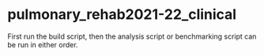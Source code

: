 # pulmonary_rehab2021-22_clinical

First run the build script, then the analysis script or benchmarking script can be run in either order.
